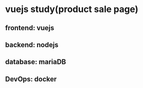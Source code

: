 # vuejs study(product sale page)
## frontend: vuejs
## backend: nodejs
## database: mariaDB
## DevOps: docker

